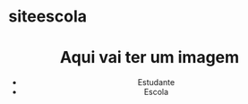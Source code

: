 # siteescola
<!DOCTYPE html>
<html>
<head>
	<meta charset="utf-8">
	<meta name="viewport" content="width=device-width, initial-scale=1">
	<title> Site da minha escola </title>
	<link rel="stylesheet" type="text/css" href="style.css">
</head>
<body>
	<header>
		<h1> Aqui vai ter um imagem</h1>
		<ul>
			<li> Estudante</li>
			<li> Escola </li>
		</ul>
	</header>

</body>
</html>
